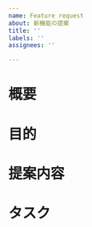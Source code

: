```yaml
---
name: Feature request
about: 新機能の提案
title: ''
labels: ''
assignees: ''

---
```


# 概要

# 目的

# 提案内容

# タスク
